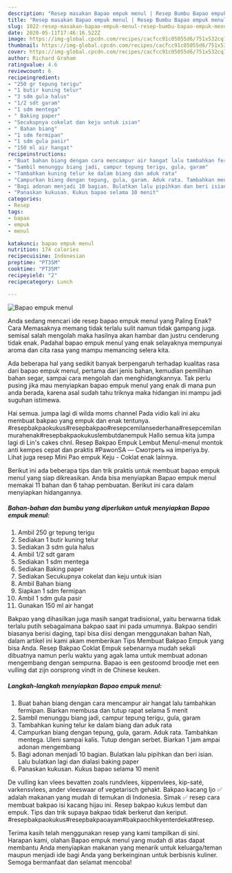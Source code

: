 ```yaml
---
description: "Resep masakan Bapao empuk menul | Resep Bumbu Bapao empuk menul Yang Sedap"
title: "Resep masakan Bapao empuk menul | Resep Bumbu Bapao empuk menul Yang Sedap"
slug: 1022-resep-masakan-bapao-empuk-menul-resep-bumbu-bapao-empuk-menul-yang-sedap
date: 2020-05-11T17:46:16.522Z
image: https://img-global.cpcdn.com/recipes/cacfcc91c05055d6/751x532cq70/bapao-empuk-menul-foto-resep-utama.jpg
thumbnail: https://img-global.cpcdn.com/recipes/cacfcc91c05055d6/751x532cq70/bapao-empuk-menul-foto-resep-utama.jpg
cover: https://img-global.cpcdn.com/recipes/cacfcc91c05055d6/751x532cq70/bapao-empuk-menul-foto-resep-utama.jpg
author: Richard Graham
ratingvalue: 4.6
reviewcount: 6
recipeingredient:
- "250 gr tepung terigu"
- "1 butir kuning telur"
- "3 sdm gula halus"
- "1/2 sdt garam"
- "1 sdm mentega"
- " Baking paper"
- "Secukupnya cokelat dan keju untuk isian"
- " Bahan biang"
- "1 sdm fermipan"
- "1 sdm gula pasir"
- "150 ml air hangat"
recipeinstructions:
- "Buat bahan biang dengan cara mencampur air hangat lalu tambahkan fermipan. Biarkan membusa dan tutup rapat selama 5 menit"
- "Sambil menunggu biang jadi, campur tepung terigu, gula, garam"
- "Tambahkan kuning telur ke dalam biang dan aduk rata"
- "Campurkan biang dengan tepung, gula, garam. Aduk rata. Tambahkan mentega. Uleni sampai kalis. Tutup dengan serbet. Biarkan 1 jam ampai adonan mengembang"
- "Bagi adonan menjadi 10 bagian. Bulatkan lalu pipihkan dan beri isian. Lalu bulatkan lagi dan dialasi baking paper"
- "Panaskan kukusan. Kukus bapao selama 10 menit"
categories:
- Resep
tags:
- bapao
- empuk
- menul

katakunci: bapao empuk menul 
nutrition: 174 calories
recipecuisine: Indonesian
preptime: "PT35M"
cooktime: "PT35M"
recipeyield: "2"
recipecategory: Lunch

---
```



![Bapao empuk menul](https://img-global.cpcdn.com/recipes/cacfcc91c05055d6/751x532cq70/bapao-empuk-menul-foto-resep-utama.jpg)

Anda sedang mencari ide resep bapao empuk menul yang Paling Enak? Cara Memasaknya memang tidak terlalu sulit namun tidak gampang juga. semisal salah mengolah maka hasilnya akan hambar dan justru cenderung tidak enak. Padahal bapao empuk menul yang enak selayaknya mempunyai aroma dan cita rasa yang mampu memancing selera kita.

Ada beberapa hal yang sedikit banyak berpengaruh terhadap kualitas rasa dari bapao empuk menul, pertama dari jenis bahan, kemudian pemilihan bahan segar, sampai cara mengolah dan menghidangkannya. Tak perlu pusing jika mau menyiapkan bapao empuk menul yang enak di mana pun anda berada, karena asal sudah tahu triknya maka hidangan ini mampu jadi suguhan istimewa.

Hai semua. jumpa lagi di wilda moms channel Pada vidio kali ini aku membuat bakpao yang empuk dan enak tentunya. #resepbakpaokukus#resepbakpao#resepcemilansederhana#resepcemilanmurahenak#resepbakpaokukuslembutdanempuk Hallo semua kita jumpa lagi di Lin&#39;s cakes chnl. Resep Bakpao Empuk Lembut Menul-menul montok anti kempes cepat dan praktis #PawonSA — Смотреть на imperiya.by. Lihat juga resep Mini Pao empuk Keju - Coklat enak lainnya.


Berikut ini ada beberapa tips dan trik praktis untuk membuat bapao empuk menul yang siap dikreasikan. Anda bisa menyiapkan Bapao empuk menul memakai 11 bahan dan 6 tahap pembuatan. Berikut ini cara dalam menyiapkan hidangannya.

<!--inarticleads1-->

##### Bahan-bahan dan bumbu yang diperlukan untuk menyiapkan Bapao empuk menul:

1. Ambil 250 gr tepung terigu
1. Sediakan 1 butir kuning telur
1. Sediakan 3 sdm gula halus
1. Ambil 1/2 sdt garam
1. Sediakan 1 sdm mentega
1. Sediakan  Baking paper
1. Sediakan Secukupnya cokelat dan keju untuk isian
1. Ambil  Bahan biang
1. Siapkan 1 sdm fermipan
1. Ambil 1 sdm gula pasir
1. Gunakan 150 ml air hangat


Bakpao yang dihasilkan juga masih sangat tradisional, yaitu berwarna tidak terlalu putih sebagaimana bakpao saat ini pada umumnya. Bakpao sendiri biasanya berisi daging, tapi bisa diisi dengan menggunakan bahan Nah, dalam artikel ini kami akam memberikan Tips Membuat Bakpao Empuk yang bisa Anda. Resep Bakpao Coklat Empuk sebenarnya mudah sekali dibuatnya namun perlu waktu yang agak lama untuk membuat adonan mengembang dengan sempurna. Bapao is een gestoomd broodje met een vulling dat zijn oorsprong vindt in de Chinese keuken. 

<!--inarticleads2-->

##### Langkah-langkah menyiapkan Bapao empuk menul:

1. Buat bahan biang dengan cara mencampur air hangat lalu tambahkan fermipan. Biarkan membusa dan tutup rapat selama 5 menit
1. Sambil menunggu biang jadi, campur tepung terigu, gula, garam
1. Tambahkan kuning telur ke dalam biang dan aduk rata
1. Campurkan biang dengan tepung, gula, garam. Aduk rata. Tambahkan mentega. Uleni sampai kalis. Tutup dengan serbet. Biarkan 1 jam ampai adonan mengembang
1. Bagi adonan menjadi 10 bagian. Bulatkan lalu pipihkan dan beri isian. Lalu bulatkan lagi dan dialasi baking paper
1. Panaskan kukusan. Kukus bapao selama 10 menit


De vulling kan vlees bevatten zoals rundvlees, kippenvlees, kip-saté, varkensvlees, ander vleeswaar of vegetarisch gehakt. Bakpao kacang Ijo ✅ adalah makanan yang mudah di temukan di Indonesia. Simak ✅ resep cara membuat bakpao isi kacang hijau ini. Resep bakpao kukus lembut dan empuk. Tips dan trik supaya bakpao tidak berkerut dan keriput. #resepbakpaokukus#resepbakpaoayam#bakpaochikyenterdekat#resep. 

Terima kasih telah menggunakan resep yang kami tampilkan di sini. Harapan kami, olahan Bapao empuk menul yang mudah di atas dapat membantu Anda menyiapkan makanan yang menarik untuk keluarga/teman maupun menjadi ide bagi Anda yang berkeinginan untuk berbisnis kuliner. Semoga bermanfaat dan selamat mencoba!

